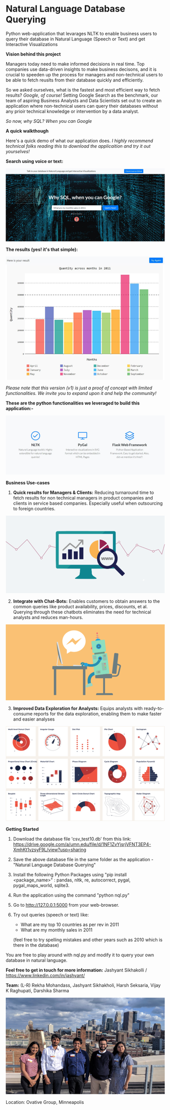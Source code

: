 # Natural Language Database Querying

Python web-application that levarages NLTK to enable business users to query their database in Natural Language (Speech or Text) and get Interactive Visualizations

**Vision behind this project**

Managers today need to make informed decisions in real time. Top companies use data-driven insights to make business decisons, and it is crucial to speeden up the process for managers and non-technical users to be able to fetch reuslts from their database quickly and efficiently. 

So we asked ourselves, what is the fastest and most efficient way to fetch results? *Google, of course!* Setting Google Search as the benchmark, our team of aspiring Business Analysts and Data Scientists set out to create an application where non-technical users can query their databases without any prioir technical knowledge or intervention by a data analyst.

*So now, why SQL? When you can Google*

**A quick walkthough**

Here's a quick demo of what our application does. *I highly recommend technical folks reading this to download the applicaition and try it out yourselves!*

**Search using voice or text:**

![Home Page Search](https://github.com/harshseksaria1/Natural-Language-Database-Querying/blob/master/Natural%20Language%20Database%20Querying/images/search.JPG)

**The results (yes! it's that simple):**

![Result](https://github.com/harshseksaria1/Natural-Language-Database-Querying/blob/master/Natural%20Language%20Database%20Querying/images/result.JPG)

*Please note that this version (v1) is just a proof of concept with limited functionalities. We invite you to expand upon it and help the community!*


**These are the python functionalities we leveraged to build this application:-**

![Python Functionalities](https://github.com/harshseksaria1/Natural-Language-Database-Querying/blob/master/Natural%20Language%20Database%20Querying/images/lib.JPG)


**Business Use-cases**

1. **Quick results for Managers & Clients:**
Reducing turnaround time to fetch results for non technical managers in product companies and clients in service based companies. Especially useful when outsourcing to foreign countries.

![Usecase 1](https://github.com/harshseksaria1/Natural-Language-Database-Querying/blob/master/Natural%20Language%20Database%20Querying/images/usecase1.jpg)

2. **Integrate with Chat-Bots:**
Enables customers to obtain answers to the common queries like product availability, prices, discounts, et al. Querying through these chatbots eliminates the need for technical analysts and reduces man-hours.

![Chatbots](https://github.com/harshseksaria1/Natural-Language-Database-Querying/blob/master/Natural%20Language%20Database%20Querying/images/chatbots-header.png)

3. **Improved Data Exploration for Analysts:**
Equips analysts with ready-to-consume reports for the data exploration, enabling them to make faster and easier analyses

![Visualizations](https://github.com/harshseksaria1/Natural-Language-Database-Querying/blob/master/Natural%20Language%20Database%20Querying/images/bg-showcase-3.jpg)


**Getting Started**

1. Download the database file 'csv_test10.db' from this link: https://drive.google.com/a/umn.edu/file/d/1NF1ZvYjsrjVFNT3EP4-XmhKt1vzsyF9L/view?usp=sharing
2. Save the above database file in the same folder as the application - "Natural Language Database Querying" 
3. Install the following Python Packages using "pip install <package_name>" : pandas, nltk, re, autocorrect, pygal, pygal_maps_world, sqlite3.
4. Run the application using the command "python nql.py"
5. Go to http://127.0.0.1:5000 from your web-browser.
6. Try out queries (speech or text) like:
   * What are my top 10 countries as per rev in 2011
   * What are my monthly sales in 2011

    (feel free to try spelling mistakes and other years such as 2010 which is there in the database)

You are free to play around with nql.py and modify it to query your own database in natural language.

**Feel free to get in touch for more information:** Jashyant Sikhakolli / https://www.linkedin.com/in/jashyant/

**Team:** (L-R) Rekha Mohandass, Jashyant Sikhakholi, Harsh Seksaria, Vijay K Raghupati, Darshika Sharma

![Team](https://github.com/harshseksaria1/Natural-Language-Database-Querying/blob/master/Natural%20Language%20Database%20Querying/images/f.jpeg)

Location: Ovative Group, Minneapolis

